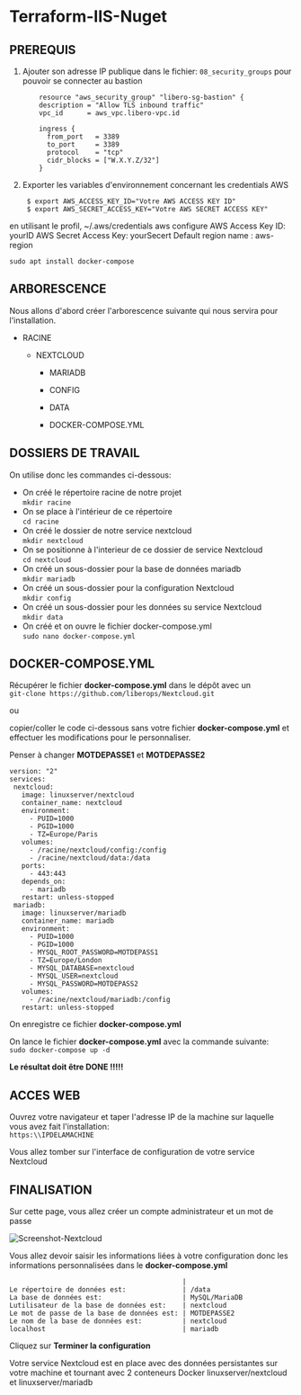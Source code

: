 # Terraform-IIS-Nuget
  
  
  
## PREREQUIS

1. Ajouter son adresse IP publique dans le fichier: `08_security_groups` pour pouvoir se connecter au bastion
           
           resource "aws_security_group" "libero-sg-bastion" {
           description = "Allow TLS inbound traffic"
           vpc_id      = aws_vpc.libero-vpc.id

           ingress {
             from_port   = 3389
             to_port     = 3389
             protocol    = "tcp"
             cidr_blocks = ["W.X.Y.Z/32"]
           }
           
           
             

2. Exporter les variables d'environnement concernant les credentials AWS 

        $ export AWS_ACCESS_KEY_ID="Votre AWS ACCESS KEY ID"
        $ export AWS_SECRET_ACCESS_KEY="Votre AWS SECRET ACCESS KEY"
       

en utilisant le profil, ~/.aws/credentials
        aws configure
        AWS Access Key ID: yourID
        AWS Secret Access Key: yourSecert
        Default region name : aws-region
        


 `sudo apt install docker-compose`
  
  
## ARBORESCENCE
Nous allons d'abord créer l'arborescence suivante qui nous servira pour 
l'installation.    

* RACINE 

    * NEXTCLOUD 
    
        * MARIADB 
    
        * CONFIG 
    
        * DATA 
       
        * DOCKER-COMPOSE.YML  
 


  
  
## DOSSIERS DE TRAVAIL
On utilise donc les commandes ci-dessous:
* On créé le répertoire racine de notre projet  
`mkdir racine`
* On se place à l'intérieur de ce répertoire  
`cd racine`
* On créé le dossier de notre service nextcloud  
`mkdir nextcloud`
* On se positionne à l'interieur de ce dossier de service Nextcloud  
`cd nextcloud`
* On créé un sous-dossier pour la base de données mariadb  
`mkdir mariadb`
* On créé un sous-dossier pour la configuration Nextcloud  
`mkdir config`
* On créé un sous-dossier pour les données su service Nextcloud  
`mkdir data`
* On créé et on ouvre le fichier docker-compose.yml  
`sudo nano docker-compose.yml`

  
  
## DOCKER-COMPOSE.YML
Récupérer le fichier **docker-compose.yml** dans le dépôt avec un  
`git-clone https://github.com/liberops/Nextcloud.git`  
  
ou  
 
copier/coller le code ci-dessous sans votre fichier **docker-compose.yml** et effectuer les modifications pour le personnaliser.  
  
Penser à changer **MOTDEPASSE1** et **MOTDEPASSE2**  


 ```
version: "2"
services:
  nextcloud:
    image: linuxserver/nextcloud
    container_name: nextcloud
    environment:
      - PUID=1000
      - PGID=1000
      - TZ=Europe/Paris
    volumes:
      - /racine/nextcloud/config:/config
      - /racine/nextcloud/data:/data
    ports:
      - 443:443
    depends_on:
      - mariadb
    restart: unless-stopped
  mariadb:
    image: linuxserver/mariadb
    container_name: mariadb
    environment:
      - PUID=1000
      - PGID=1000
      - MYSQL_ROOT_PASSWORD=MOTDEPASS1
      - TZ=Europe/London
      - MYSQL_DATABASE=nextcloud
      - MYSQL_USER=nextcloud
      - MYSQL_PASSWORD=MOTDEPASS2
    volumes:
      - /racine/nextcloud/mariadb:/config
    restart: unless-stopped
```


    
On enregistre ce fichier **docker-compose.yml**  
  

On lance le fichier **docker-compose.yml** avec la commande suivante:  
`sudo docker-compose up -d`  

**Le résultat doit être DONE !!!!!**



  
  
## ACCES WEB
Ouvrez votre navigateur et taper l'adresse IP de la machine sur laquelle vous avez fait l'installation:  
`https:\\IPDELAMACHINE`  
   
Vous allez tomber sur l'interface de configuration de votre service Nextcloud


  
  
## FINALISATION
Sur cette page, vous allez créer un compte administrateur et un mot de 
passe

![Screenshot-Nextcloud](images/screenshot-nextcloud.png)

Vous allez devoir saisir les informations liées à votre configuration 
donc les informations personnalisées dans le **docker-compose.yml** 


                                               | 
    Le répertoire de données est:              | /data
    La base de données est:                    | MySQL/MariaDB
    Lutilisateur de la base de données est:    | nextcloud
    Le mot de passe de la base de données est: | MOTDEPASSE2
    Le nom de la base de données est:          | nextcloud
    localhost                                  | mariadb


Cliquez sur **Terminer la configuration**  

Votre service Nextcloud est en place avec des données persistantes sur votre machine et tournant avec 2 
conteneurs Docker linuxserver/nextcloud et linuxserver/mariadb
